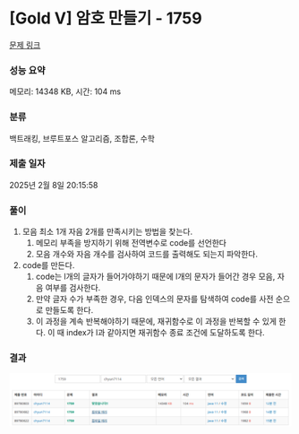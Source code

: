 # [Gold V] 암호 만들기 - 1759

[문제 링크](https://www.acmicpc.net/problem/1759)

### 성능 요약

메모리: 14348 KB, 시간: 104 ms

### 분류

백트래킹, 브루트포스 알고리즘, 조합론, 수학

### 제출 일자

2025년 2월 8일 20:15:58


### 풀이

1. 모음 최소 1개 자음 2개를 만족시키는 방법을 찾는다.
    1. 메모리 부족을 방지하기 위해 전역변수로 code를 선언한다
    2. 모음 개수와 자음 개수를 검사하여 코드를 출력해도 되는지 파악한다.
2. code를 만든다.
    1. code는 l개의 글자가 들어가야하기 때문에 l개의 문자가 들어간 경우 모음, 자음 여부를 검사한다.
    2. 만약 글자 수가 부족한 경우, 다음 인덱스의 문자를 탐색하여 code를 사전 순으로 만들도록 한다.
    3. 이 과정을 계속 반복해야하기 때문에, 재귀함수로 이 과정을 반복할 수 있게 한다. 이 때 index가 l과 같아지면 재귀함수 종료 조건에 도달하도록 한다.

### 결과
![img.png](img.png)